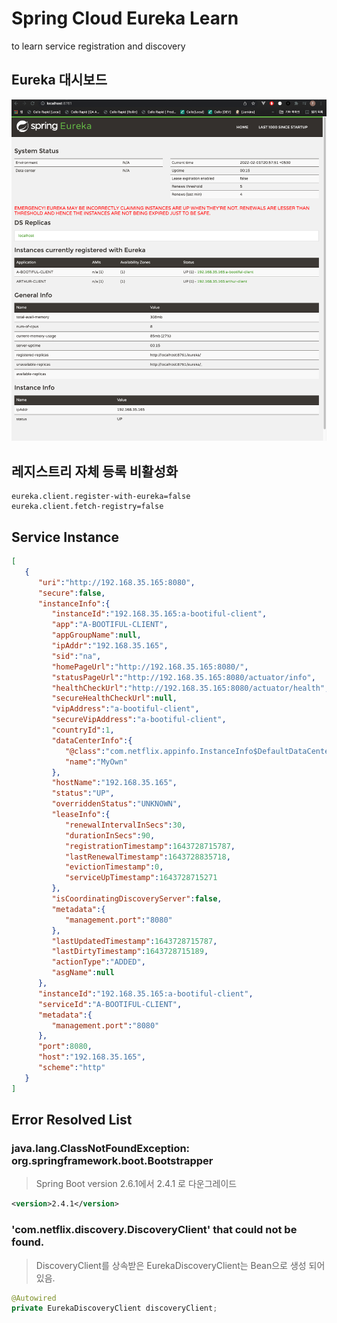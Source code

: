 # Spring Cloud Eureka Learn

to learn service registration and discovery

## Eureka 대시보드

![eureka dashboard](./images/eureka-run.png)

## 레지스트리 자체 등록 비활성화

```properties
eureka.client.register-with-eureka=false
eureka.client.fetch-registry=false
```

## Service Instance

```json
[
   {
      "uri":"http://192.168.35.165:8080",
      "secure":false,
      "instanceInfo":{
         "instanceId":"192.168.35.165:a-bootiful-client",
         "app":"A-BOOTIFUL-CLIENT",
         "appGroupName":null,
         "ipAddr":"192.168.35.165",
         "sid":"na",
         "homePageUrl":"http://192.168.35.165:8080/",
         "statusPageUrl":"http://192.168.35.165:8080/actuator/info",
         "healthCheckUrl":"http://192.168.35.165:8080/actuator/health",
         "secureHealthCheckUrl":null,
         "vipAddress":"a-bootiful-client",
         "secureVipAddress":"a-bootiful-client",
         "countryId":1,
         "dataCenterInfo":{
            "@class":"com.netflix.appinfo.InstanceInfo$DefaultDataCenterInfo",
            "name":"MyOwn"
         },
         "hostName":"192.168.35.165",
         "status":"UP",
         "overriddenStatus":"UNKNOWN",
         "leaseInfo":{
            "renewalIntervalInSecs":30,
            "durationInSecs":90,
            "registrationTimestamp":1643728715787,
            "lastRenewalTimestamp":1643728835718,
            "evictionTimestamp":0,
            "serviceUpTimestamp":1643728715271
         },
         "isCoordinatingDiscoveryServer":false,
         "metadata":{
            "management.port":"8080"
         },
         "lastUpdatedTimestamp":1643728715787,
         "lastDirtyTimestamp":1643728715189,
         "actionType":"ADDED",
         "asgName":null
      },
      "instanceId":"192.168.35.165:a-bootiful-client",
      "serviceId":"A-BOOTIFUL-CLIENT",
      "metadata":{
         "management.port":"8080"
      },
      "port":8080,
      "host":"192.168.35.165",
      "scheme":"http"
   }
]
```

## Error Resolved List

### java.lang.ClassNotFoundException: org.springframework.boot.Bootstrapper

> Spring Boot version 2.6.1에서 2.4.1 로 다운그레이드

```xml
<version>2.4.1</version>
```

### 'com.netflix.discovery.DiscoveryClient' that could not be found.

> DiscoveryClient를 상속받은 EurekaDiscoveryClient는 Bean으로 생성 되어있음.

```java
@Autowired
private EurekaDiscoveryClient discoveryClient;
```